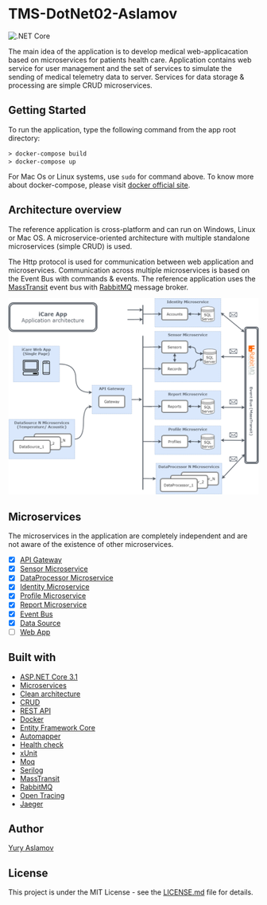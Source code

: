 # TMS-DotNet02-Aslamov

![.NET Core](https://github.com/teachmeskills-dotnet/TMS-DotNet02-Aslamov/workflows/.NET%20Core/badge.svg)

The main idea of the application is to develop medical web-applicacation based on microservices for patients health care.
Application contains web service for user management and the set of services to simulate the sending of medical telemetry data to server.
Services for data storage & processing are simple CRUD microservices.

## Getting Started

To run the application, type the following command from the app root directory:

```
> docker-compose build
> docker-compose up
```

For Mac Os or Linux systems, use `sudo` for command above.
To know more about docker-compose, please visit [docker official site](https://docs.docker.com/compose/).

## Architecture overview

The reference application is cross-platform and can run on Windows, Linux or Mac OS. A microservice-oriented architecture with multiple standalone microservices (simple CRUD) is used.

The Http protocol is used for communication between web application and microservices. Communication across multiple microservices is based on the Event Bus with commands & events. The reference application uses the [MassTransit](https://masstransit-project.com/) event bus with [RabbitMQ](https://www.rabbitmq.com/) message broker.

![iCare architecture](./resources/icare_architecture.png)

## Microservices

The microservices in the application are completely independent and are not aware of the existence of other microservices.

- [x] [API Gateway](./ApiGateway/README.md)
- [x] [Sensor Microservice](./Services/Sensor/README.md)
- [x] [DataProcessor Microservice](./Services/DataProcessor/README.md)
- [x] [Identity Microservice](./Services/Identity/README.md)
- [x] [Profile Microservice](./Services/Profile/README.md)
- [x] [Report Microservice](./Services/Report/README.md)
- [x] [Event Bus](./EventBus/README.md)
- [x] [Data Source](./DataSource/README.md)
- [ ] [Web App]()

## Built with

- [ASP.NET Core 3.1](https://docs.microsoft.com/en-us/aspnet/core/)
- [Microservices](https://docs.microsoft.com/en-us/dotnet/architecture/microservices/)
- [Clean architecture](https://docs.microsoft.com/en-us/dotnet/architecture/modern-web-apps-azure/common-web-application-architectures)
- [CRUD](https://docs.microsoft.com/en-us/iis-administration/api/crud)
- [REST API](https://restfulapi.net/)
- [Docker](https://www.docker.com/)
- [Entity Framework Core](https://docs.microsoft.com/en-us/ef/core/)
- [Automapper](https://automapper.org/)
- [Health check](https://docs.microsoft.com/en-us/aspnet/core/host-and-deploy/health-checks?view=aspnetcore-3.1)
- [xUnit](https://xunit.net/)
- [Moq](https://github.com/Moq/moq4/wiki/Quickstart)
- [Serilog](https://serilog.net/)
- [MassTransit](https://masstransit-project.com/)
- [RabbitMQ](https://www.rabbitmq.com/)
- [Open Tracing](https://opentracing.io/)
- [Jaeger](https://www.jaegertracing.io/)

## Author

[Yury Aslamov](https://aslamovyura.github.io/)

## License

This project is under the MIT License - see the [LICENSE.md](https://github.com/teachmeskills-dotnet/TMS-DotNet02-Aslamov/blob/master/LICENSE) file for details.
